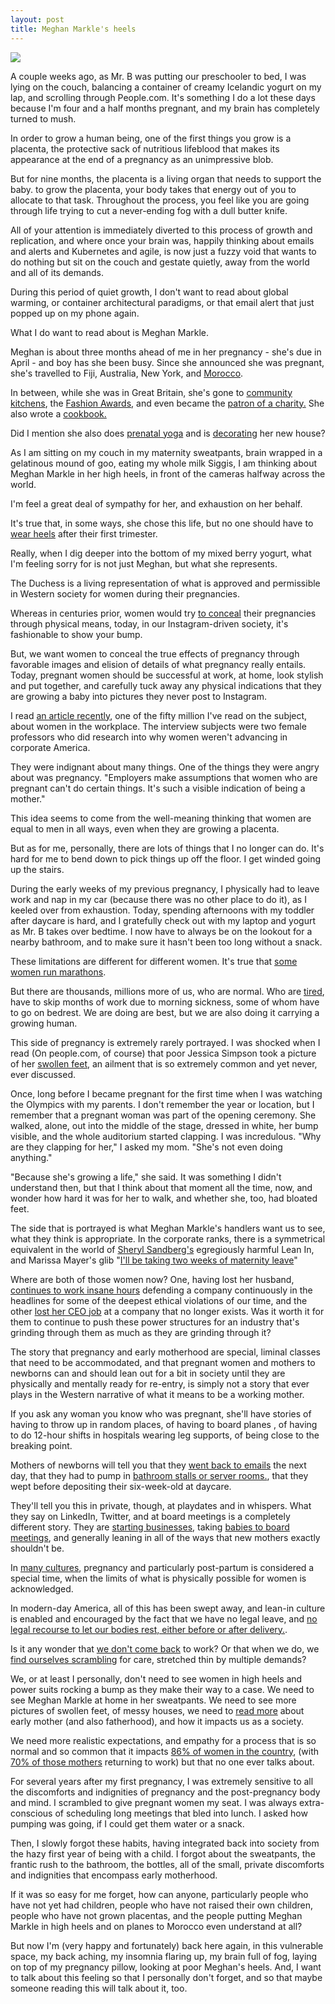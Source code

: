 ```yaml
---
layout: post
title: Meghan Markle's heels
---
```


<meta name="twitter:card" content="summary">
<meta name="twitter:site" content="@vboykis">
<meta name="twitter:creator" content="@vboykis">
<meta name="twitter:title" content="Meghan Markle's heels">
<meta name="twitter:description" content="As I am sitting on my couch in my maternity sweatpants,I am thinking about Meghan Markle in her high heels.">
<meta name="twitter:image" content="https://raw.githubusercontent.com/vkblog/vkblog.github.io/master/public/img/meghan.png">

![](https://raw.githubusercontent.com/vkblog/vkblog.github.io/master/public/img/meghan.png)


A couple weeks ago, as Mr. B was putting our preschooler to bed, I was lying on the couch, balancing a container of creamy Icelandic yogurt on my lap, and scrolling through People.com. It's something I do a lot these days because I'm four and a half months pregnant, and my brain has completely turned to mush. 

In order to grow a human being, one of the first things you grow is a placenta, the protective sack of nutritious lifeblood that makes its appearance at the end of a pregnancy as an unimpressive blob. 

But for nine months, the placenta is a living organ that needs to support the baby.  to grow the placenta, your body takes that energy out of you to allocate to that task. Throughout the process, you feel like you are going through life trying to cut a never-ending fog with a dull butter knife. 

All of your attention is immediately diverted to this process of growth and replication, and where once your brain was, happily thinking about emails and alerts and Kubernetes and agile, is now just a fuzzy void that wants to do nothing but sit on the couch and gestate quietly, away from the world and all of its demands. 

During this period of quiet growth, I don't want to read about global warming, or container architectural paradigms, or that email alert that just popped up on my phone again.   

What I do want to read about is Meghan Markle. 

Meghan is about three months ahead of me in her pregnancy - she's due in April - and boy has she been busy. Since she announced she was pregnant, she's travelled to Fiji, Australia, New York, and [Morocco](https://www.townandcountrymag.com/society/tradition/a26251513/prince-harry-meghan-markle-morocco-trip-itinerary-details-2019/).  

In between, while she was in Great Britain, she's gone to [community kitchens](https://people.com/royals/meghan-markle-prince-harry-adele-visit-community-kitchen/), the [Fashion Awards](https://www.cosmopolitan.com/entertainment/celebs/a25462396/meghan-markle-fashion-awards-givenchy-outfit/), and even became the [patron of a charity.](https://www.reuters.com/article/us-britain-women-royals/meghan-markle-to-help-vulnerable-british-women-reach-for-the-stars-idUSKCN1P426P) She also wrote a [cookbook.](https://www.royalfoundation.com/project/together-cookbook/)  

Did I mention she also does [prenatal yoga](https://www.elle.com/uk/life-and-culture/a23919805/meghan-markles-pregnancy-jet-lag-yoga/) and is [decorating](https://www.hellomagazine.com/homes/2019022670222/prince-harry-meghan-markle-new-house-frogmore-cottage-details/) her new house? 

As I am sitting on my couch in my maternity sweatpants, brain wrapped in a gelatinous mound of goo, eating my whole milk Siggis, I am thinking about Meghan Markle in her high heels, in front of the cameras halfway across the world. 

I'm feel a great deal of sympathy for her, and exhaustion on her behalf. 

It's true that, in some ways, she chose this life, but no one should have to [wear heels](https://footwearnews.com/2018/fashion/celebrity-style/meghan-markle-pregnancy-fashion-remembrance-day-1202705594/) after their first trimester. 

Really, when I dig deeper into the bottom of my mixed berry yogurt,  what I'm feeling sorry for is not just Meghan, but what she represents. 

The Duchess is a living representation of what is approved and permissible in Western society for women during their pregnancies. 

Whereas in centuries prior, women would try [to conceal](http://blog.mdhs.org/costumes/victorian-image-of-pregnancy-through-corsetry) their pregnancies through physical means, today, in our Instagram-driven society, it's fashionable to show your bump.  

But, we want women to conceal the true effects of pregnancy through favorable images and elision of details of what pregnancy really entails.  Today, pregnant women should be successful at work, at home, look stylish and put together, and carefully tuck away any physical indications that they are growing a baby into pictures they never post to Instagram.

I read [an article recently](https://www.nytimes.com/interactive/2019/02/21/magazine/women-corporate-america.html), one of the fifty million I've read on the subject, about women in the workplace. The interview subjects were two female professors who did research into why women weren't advancing in corporate America. 

They were indignant about many things. One of the things they were angry about was pregnancy. "Employers make assumptions that women who are pregnant can't do certain things. It's such a visible indication of being a mother."

This idea seems to come from the well-meaning thinking that women are equal to men in all ways, even when they are growing a placenta. 

But as for me, personally, there are lots of things that I no longer can do. It's hard for me to bend down to pick things up off the floor. I get winded going up the stairs. 

During the early weeks of my previous pregnancy, I physically had to leave work and nap in my car (because there was no other place to do it), as I keeled over from exhaustion. Today, spending afternoons with my toddler after daycare is hard, and I gratefully check out with my laptop and yogurt as Mr. B takes over bedtime.   I now have to always be on the lookout for a nearby bathroom, and to make sure it hasn't been too long without a snack. 


These limitations are different for different women. It's true that [some women run marathons](https://www.thedailybeast.com/running-a-boston-marathon-75-months-pregnant). 

But there are thousands, millions more of us, who are normal. Who are [tired](https://old.reddit.com/r/BabyBumps/comments/av0hw6/working_at_37_weeks_blows/), have to skip months of work due to morning sickness, some of whom have to go on bedrest. We are doing are best, but we are also doing it carrying a growing human. 

This side of pregnancy is extremely rarely portrayed. I was shocked when I read (On people.com, of course) that poor Jessica Simpson took a picture of her [swollen feet](https://www.eonline.com/news/1004155/pregnant-jessica-simpson-cries-for-help-for-super-swollen-foot), an ailment that is so extremely common and yet never, ever discussed. 

Once, long before I became pregnant for the first time when I was watching the Olympics with my parents. I don't remember the year or location, but I remember that a pregnant woman was part of the opening ceremony. She walked, alone, out into the middle of the stage, dressed in white, her bump visible, and the whole auditorium started clapping. I was incredulous. "Why are they clapping for her," I asked my mom. "She's not even doing anything."

"Because she's growing a life," she said. It was something I didn't understand then, but that I think about that moment all the time, now, and wonder how hard it was for her to walk, and whether she, too, had bloated feet. 

The side that is portrayed is what Meghan Markle's handlers want us to see, what they think is appropriate.  In the corporate ranks, there is a symmetrical equivalent in the world of [Sheryl Sandberg's](http://blog.vickiboykis.com/2012/07/sheryl-anne-marie-and-marissa-are-giving-bad-advice-to-young-women-who-desperately-need-good-advice/) egregiously harmful Lean In, and Marissa Mayer's glib "[I'll be taking two weeks of maternity leave](https://www.theguardian.com/technology/2015/sep/02/yahoo-ceo-marissa-mayer-minimal-maternity-leave-plan-prompts-dismay)"

Where are both of those women now? One, having lost her husband, [continues to work insane hours](https://www.nytimes.com/2018/11/23/opinion/sunday/sheryl-sandberg-facebook-russia.html) defending a company continuously in the headlines for some of the deepest ethical violations of our time, and the other [lost her CEO job](https://www.nytimes.com/2018/04/18/business/marissa-mayer-corner-office.html) at a company that no longer exists. Was it worth it for them to continue to push these power structures for an industry that's grinding through them as much as they are grinding through it?  

The story that pregnancy and early motherhood are special, liminal classes that need to be accommodated, and that pregnant women and mothers to newborns can and should lean out for a bit in society until they are physically and mentally ready for re-entry, is simply not a story that ever plays in the Western narrative of what it means to be a working mother. 

If you ask any woman you know who was pregnant, she'll have stories of having to throw up in random places, of having to board planes , of having to do 12-hour shifts in hospitals wearing leg supports, of being close to the breaking point. 

Mothers of newborns will tell you that they [went back to emails](https://www.pbs.org/newshour/show/why-americas-policies-toward-mothers-need-to-be-fixed) the next day, that they had to pump in [bathroom stalls or server rooms.](https://twitter.com/AstridBears/status/972134353898582017), that they wept before depositing their six-week-old at daycare.

They'll tell you this in private, though, at playdates and in whispers. What they say on LinkedIn, Twitter, and at board meetings is a completely different story. They are [starting businesses](https://hbr.org/2017/12/yes-you-can-start-a-business-and-have-a-baby-at-the-same-time), taking [babies to board meetings](https://www.billablewithbaby.com/you-took-a-baby-to-a-board-meeting/), and generally leaning in all of the ways that new mothers exactly shouldn't be. 

In [many cultures](https://en.wikipedia.org/wiki/Postpartum_confinement), pregnancy and particularly post-partum is considered a special time, when the limits of what is physically possible for women is acknowledged. 

In modern-day America, all of this has been swept away, and lean-in culture is enabled and encouraged by the fact that we have no legal leave, and [no legal recourse to let our bodies rest, either before or after delivery.](https://www.reddit.com/r/beyondthebump/comments/ax1n88/american_family_leave_is_worthless/). 

Is it any wonder that [we don't come back](https://twitter.com/skdh/status/1100358133434761221) to work? Or that when we do, we [find ourselves scrambling](
https://www.bloomberg.com/news/articles/2019-03-04/holdout-jeff-bezos-confronted-by-amazon-moms-demanding-daycare) for care, stretched thin by multiple demands? 

We, or at least I personally, don't need to see women in high heels and power suits rocking a bump as they make their way to a case. We need to see Meghan Markle at home in her sweatpants. We need to see more pictures of swollen feet, of messy houses, we need to [read more](http://blog.vickiboykis.com/2015/10/diaper-by-diaper-and-bottle-by-bottle/) about early mother (and also fatherhood), and how it impacts us as a society. 

We need more realistic expectations, and empathy for a process that is so normal and so common that it impacts [86% of women in the country](https://www.nytimes.com/2018/01/18/upshot/the-us-fertility-rate-is-down-yet-more-women-are-mothers.html), (with [70% of those mothers](http://www.pewresearch.org/fact-tank/2018/05/10/facts-about-u-s-mothers/) returning to work) but that no one ever talks about. 

For several years after my first pregnancy, I was extremely sensitive to all the discomforts and indignities of pregnancy and the post-pregnancy body and mind.  I scrambled to give pregnant women my seat. I was always extra-conscious of scheduling long meetings that bled into lunch. I asked how pumping was going, if I could get them water or a snack. 

Then, I slowly forgot these habits, having integrated back into society from the hazy first year of being with a child. I forgot about the sweatpants, the frantic rush to the bathroom, the bottles, all of the small, private discomforts and indignities that encompass early motherhood. 

If it was so easy for me forget, how can anyone, particularly people who have not yet had children, people who have not raised their own children, people who have not grown placentas, and the people putting Meghan Markle in high heels and on planes to Morocco even understand at all? 

But now I'm (very happy and fortunately) back here again, in this vulnerable space, my back aching, my insomnia flaring up, my brain full of fog, laying on top of my pregnancy pillow, looking at poor Meghan's heels.  And, I want to talk about this feeling so that I personally don't forget, and so that maybe someone reading this will talk about it, too.   
